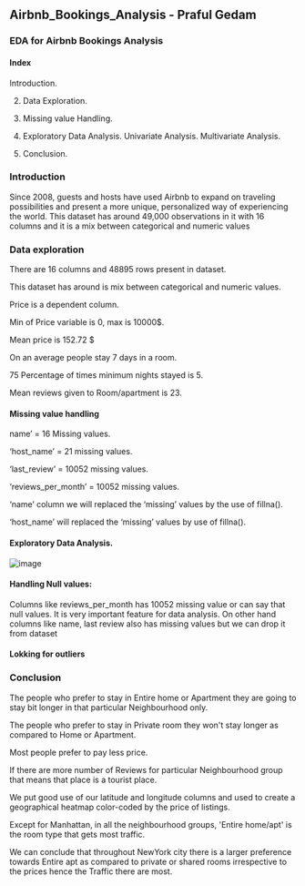 ## Airbnb_Bookings_Analysis - Praful Gedam
### EDA for Airbnb Bookings Analysis

#### Index
Introduction.

2) Data Exploration.

3) Missing value Handling.

4) Exploratory Data Analysis.
Univariate Analysis.
Multivariate Analysis.

5) Conclusion.





### Introduction
Since 2008, guests and hosts have used Airbnb to expand on traveling possibilities and present a more unique, personalized way of experiencing the world. 
This dataset has around 49,000 observations in it with 16 columns and it is a mix between categorical and numeric values


### Data exploration
 There are 16 columns and 48895 rows present in dataset.
 
 This dataset has around is mix between categorical and numeric values.

 Price is a dependent column.

 Min of Price variable is 0, max is 10000$.

 Mean price is 152.72 $

 On an average people stay 7 days in a room.

 75 Percentage of times minimum nights stayed is 5.

 Mean reviews given to Room/apartment is 23.




#### Missing value handling
name’ = 16 Missing values.

 ‘host_name’ = 21 missing values.

 ‘last_review’ = 10052 missing values.

 ‘reviews_per_month’ = 10052 missing values.

 ‘name’ column we will replaced the ‘missing’ values by the use of fillna().

 ‘host_name’ will replaced the ‘missing’ values by use of fillna().




#### Exploratory Data Analysis.
![image](https://user-images.githubusercontent.com/104565229/176124430-c0897c74-e962-4cf4-839d-489818e59a1a.png)

#### Handling Null values:
Columns like reviews_per_month has 10052 missing value or can say that null values. It is very important feature for data analysis. On other hand columns like name, last review also has missing values but we can drop it from dataset

#### Lokking for outliers
### Conclusion
The people who prefer to stay in Entire home or Apartment they are going to stay bit longer in that particular Neighbourhood only.

The people who prefer to stay in Private room they won't stay longer as compared to Home or Apartment.

Most people prefer to pay less price.

If there are more number of Reviews for particular Neighbourhood group that means that place is a tourist place.

We put good use of our latitude and longitude columns and used to create a geographical heatmap color-coded by the price of listings.

Except for Manhattan, in all the neighbourhood groups, 'Entire home/apt' is the room type that gets most traffic.

We can conclude that throughout NewYork city there is a larger preference towards Entire apt as compared to private or shared rooms irrespective to the prices hence the Traffic there are most.
